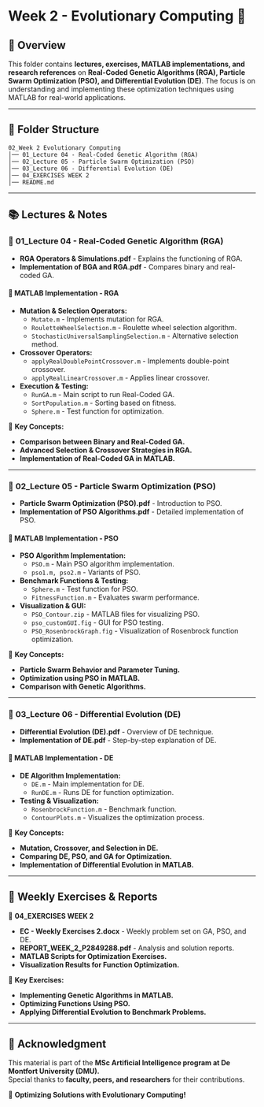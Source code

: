 # Week 2 - Evolutionary Computing 🚀

## 📌 Overview  
This folder contains **lectures, exercises, MATLAB implementations, and research references** on **Real-Coded Genetic Algorithms (RGA), Particle Swarm Optimization (PSO), and Differential Evolution (DE)**. The focus is on understanding and implementing these optimization techniques using MATLAB for real-world applications.

---

## 📂 Folder Structure  
```
02_Week 2 Evolutionary Computing  
│── 01_Lecture 04 - Real-Coded Genetic Algorithm (RGA)  
│── 02_Lecture 05 - Particle Swarm Optimization (PSO)  
│── 03_Lecture 06 - Differential Evolution (DE)  
│── 04_EXERCISES WEEK 2  
│── README.md  
```
---

## 📚 **Lectures & Notes**  

### 📂 **01_Lecture 04 - Real-Coded Genetic Algorithm (RGA)**  
- **RGA Operators & Simulations.pdf** - Explains the functioning of RGA.
- **Implementation of BGA and RGA.pdf** - Compares binary and real-coded GA.

#### 🔬 **MATLAB Implementation - RGA**  
- **Mutation & Selection Operators:**
  - `Mutate.m` - Implements mutation for RGA.
  - `RouletteWheelSelection.m` - Roulette wheel selection algorithm.
  - `StochasticUniversalSamplingSelection.m` - Alternative selection method.
- **Crossover Operators:**
  - `applyRealDoublePointCrossover.m` - Implements double-point crossover.
  - `applyRealLinearCrossover.m` - Applies linear crossover.
- **Execution & Testing:**
  - `RunGA.m` - Main script to run Real-Coded GA.
  - `SortPopulation.m` - Sorting based on fitness.
  - `Sphere.m` - Test function for optimization.

📌 **Key Concepts:**  
- **Comparison between Binary and Real-Coded GA.**  
- **Advanced Selection & Crossover Strategies in RGA.**  
- **Implementation of Real-Coded GA in MATLAB.**  

---

### 📂 **02_Lecture 05 - Particle Swarm Optimization (PSO)**  
- **Particle Swarm Optimization (PSO).pdf** - Introduction to PSO.
- **Implementation of PSO Algorithms.pdf** - Detailed implementation of PSO.

#### 🔬 **MATLAB Implementation - PSO**  
- **PSO Algorithm Implementation:**
  - `PSO.m` - Main PSO algorithm implementation.
  - `pso1.m, pso2.m` - Variants of PSO.
- **Benchmark Functions & Testing:**
  - `Sphere.m` - Test function for PSO.
  - `FitnessFunction.m` - Evaluates swarm performance.
- **Visualization & GUI:**
  - `PSO_Contour.zip` - MATLAB files for visualizing PSO.
  - `pso_customGUI.fig` - GUI for PSO testing.
  - `PSO_RosenbrockGraph.fig` - Visualization of Rosenbrock function optimization.

📌 **Key Concepts:**  
- **Particle Swarm Behavior and Parameter Tuning.**  
- **Optimization using PSO in MATLAB.**  
- **Comparison with Genetic Algorithms.**  

---

### 📂 **03_Lecture 06 - Differential Evolution (DE)**  
- **Differential Evolution (DE).pdf** - Overview of DE technique.
- **Implementation of DE.pdf** - Step-by-step explanation of DE.

#### 🔬 **MATLAB Implementation - DE**  
- **DE Algorithm Implementation:**
  - `DE.m` - Main implementation for DE.
  - `RunDE.m` - Runs DE for function optimization.
- **Testing & Visualization:**
  - `RosenbrockFunction.m` - Benchmark function.
  - `ContourPlots.m` - Visualizes the optimization process.

📌 **Key Concepts:**  
- **Mutation, Crossover, and Selection in DE.**  
- **Comparing DE, PSO, and GA for Optimization.**  
- **Implementation of Differential Evolution in MATLAB.**  

---

## 📝 **Weekly Exercises & Reports**  
📂 **04_EXERCISES WEEK 2**  

- **EC - Weekly Exercises 2.docx** - Weekly problem set on GA, PSO, and DE.  
- **REPORT_WEEK_2_P2849288.pdf** - Analysis and solution reports.  
- **MATLAB Scripts for Optimization Exercises.**  
- **Visualization Results for Function Optimization.**  

📌 **Key Exercises:**  
- **Implementing Genetic Algorithms in MATLAB.**  
- **Optimizing Functions Using PSO.**  
- **Applying Differential Evolution to Benchmark Problems.**  

---

## 📢 **Acknowledgment**  
This material is part of the **MSc Artificial Intelligence program at De Montfort University (DMU).**  
Special thanks to **faculty, peers, and researchers** for their contributions.  

🚀 **Optimizing Solutions with Evolutionary Computing!**  
